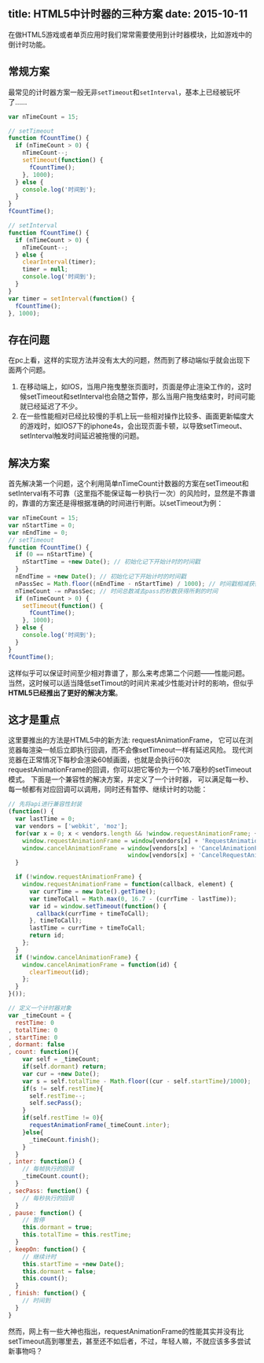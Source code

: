 title: HTML5中计时器的三种方案
date: 2015-10-11
---

在做HTML5游戏或者单页应用时我们常常需要使用到计时器模块，比如游戏中的倒计时功能。

<!-- more -->

## 常规方案
最常见的计时器方案一般无非`setTimeout`和`setInterval`，基本上已经被玩坏了……
```javascript
var nTimeCount = 15;

// setTimeout
function fCountTime() {
  if (nTimeCount > 0) {
    nTimeCount--;
    setTimeout(function() {
      fCountTime();
    }, 1000);
  } else {
    console.log('时间到');
  }
}
fCountTime();

// setInterval
function fCountTime() {
  if (nTimeCount > 0) {
    nTimeCount--;
  } else {
    clearInterval(timer);
    timer = null;
    console.log('时间到');
  }
}
var timer = setInterval(function() {
  fCountTime();
}, 1000);
```

## 存在问题
在pc上看，这样的实现方法并没有太大的问题，然而到了移动端似乎就会出现下面两个问题。
1. 在移动端上，如IOS，当用户拖曳整张页面时，页面是停止渲染工作的，这时候setTimeout和setInterval也会随之暂停，那么当用户拖曳结束时，时间可能就已经延迟了不少。
2. 在一些性能相对已经比较慢的手机上玩一些相对操作比较多、画面更新幅度大的游戏时，如IOS7下的iphone4s，会出现页面卡顿，以导致setTimeout、setInterval触发时间延迟被拖慢的问题。

## 解决方案
首先解决第一个问题，这个利用简单nTimeCount计数器的方案在setTimeout和setInterval有不可靠（这里指不能保证每一秒执行一次）的风险时，显然是不靠谱的，靠谱的方案还是得根据准确的时间进行判断。以setTimeout为例：
```javascript
var nTimeCount = 15;
var nStartTime = 0;
var nEndTime = 0;
// setTimeout
function fCountTime() {
  if (0 == nStartTime) {
    nStartTime = +new Date(); // 初始化记下开始计时的时间戳
  }
  nEndTime = +new Date(); // 初始化记下开始计时的时间戳
  nPassSec = Math.floor((nEndTime - nStartTime) / 1000); // 时间戳相减获得pass的毫秒数， /1000向下取整获得过去的秒数
  nTimeCount -= nPassSec; // 时间总数减去pass的秒数获得所剩的时间
  if (nTimeCount > 0) {
    setTimeout(function() {
      fCountTime();
    }, 1000);
  } else {
    console.log('时间到');
  }
}
fCountTime();
```

这样似乎可以保证时间至少相对靠谱了，那么来考虑第二个问题——性能问题。
当然，这时候可以适当降低setTimout的时间片来减少性能对计时的影响，但似乎**HTML5已经推出了更好的解决方案**。

## 这才是重点
这里要推出的方法是HTML5中的新方法:
requestAnimationFrame， 它可以在浏览器每渲染一帧后立即执行回调，而不会像setTimeout一样有延迟风险。
现代浏览器在正常情况下每秒会渲染60帧画面，也就是会执行60次requestAnimationFrame的回调，你可以把它等价为一个16.7毫秒的setTimeout模式。
下面是一个兼容性的解决方案，并定义了一个计时器，
可以满足每一秒、每一帧都有对应回调可以调用，同时还有暂停、继续计时的功能：
```javascript
// 先将api进行兼容性封装
(function() {
  var lastTime = 0;
  var vendors = ['webkit', 'moz'];
  for(var x = 0; x < vendors.length && !window.requestAnimationFrame; ++x) {
    window.requestAnimationFrame = window[vendors[x] + 'RequestAnimationFrame'];
    window.cancelAnimationFrame = window[vendors[x] + 'CancelAnimationFrame'] ||    // Webkit中此取消方法的名字变了
                                  window[vendors[x] + 'CancelRequestAnimationFrame'];
  }

  if (!window.requestAnimationFrame) {
    window.requestAnimationFrame = function(callback, element) {
      var currTime = new Date().getTime();
      var timeToCall = Math.max(0, 16.7 - (currTime - lastTime));
      var id = window.setTimeout(function() {
        callback(currTime + timeToCall);
      }, timeToCall);
      lastTime = currTime + timeToCall;
      return id;
    };
  }
  if (!window.cancelAnimationFrame) {
    window.cancelAnimationFrame = function(id) {
      clearTimeout(id);
    };
  }
}());

// 定义一个计时器对象
var _timeCount = {
  restTime: 0
, totalTime: 0
, startTime: 0
, dormant: false
, count: function(){
    var self = _timeCount;
    if(self.dormant) return;
    var cur = +new Date();
    var s = self.totalTime - Math.floor((cur - self.startTime)/1000);
    if(s != self.restTime){
      self.restTime--;
      self.secPass();
    }
    if(self.restTime != 0){
      requestAnimationFrame(_timeCount.inter);
    }else{
      _timeCount.finish();
    }
  }
, inter: function() {
    // 每帧执行的回调
    _timeCount.count();
  }
, secPass: function() {
    // 每秒执行的回调
  }
, pause: function() {
    // 暂停
    this.dormant = true;
    this.totalTime = this.restTime;
  }
, keepOn: function() {
    // 继续计时
    this.startTime = +new Date();
    this.dormant = false;
    this.count();
  }
, finish: function() {
    // 时间到
  }
}
```

然而，网上有一些大神也指出，requestAnimationFrame的性能其实并没有比setTimeout高到哪里去，甚至还不如后者，不过，年轻人嘛，不就应该多多尝试新事物吗？